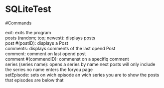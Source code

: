 # SQLiteTest

 #Commands
 
 exit: exits the program <br>
 posts (random; top; newest): displays posts <br>
 post #(postID): displays a Post <br>
 comments: displays comments of the last opend Post <br>
 comment: comment on last opend post <br>
 comment #(commendID): commenst on a specifiq comment <br>
 series (series name): opens a series by name next posts will only include the series no name enters the foryou page <br>
 setEpisode: sets on wich episode an wich series you are to show the posts that episodes are below that <br>

